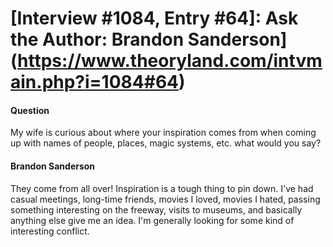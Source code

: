 # [Interview #1084, Entry #64]: Ask the Author: Brandon Sanderson](https://www.theoryland.com/intvmain.php?i=1084#64)

#### Question

My wife is curious about where your inspiration comes from when coming up with names of people, places, magic systems, etc. what would you say?

#### Brandon Sanderson

They come from all over! Inspiration is a tough thing to pin down. I've had casual meetings, long-time friends, movies I loved, movies I hated, passing something interesting on the freeway, visits to museums, and basically anything else give me an idea. I'm generally looking for some kind of interesting conflict.

